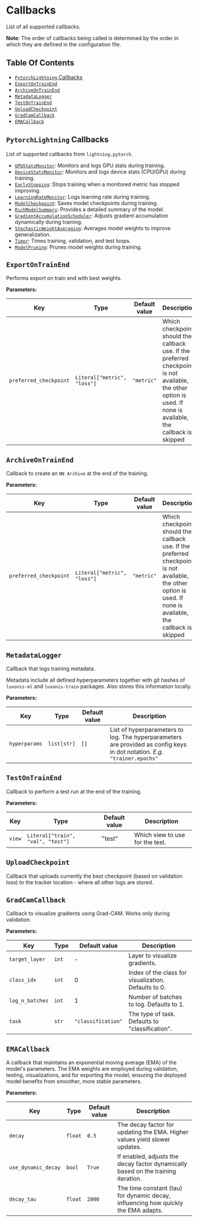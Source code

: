 # Callbacks

List of all supported callbacks.

**Note**: The order of callbacks being called is determined by the order in which they are defined in the configuration file.

## Table Of Contents

- [`PytorchLightning` Callbacks](#pytorchlightning-callbacks)
- [`ExportOnTrainEnd`](#exportontrainend)
- [`ArchiveOnTrainEnd`](#archiveontrainend)
- [`MetadataLogger`](#metadatalogger)
- [`TestOnTrainEnd`](#testontrainend)
- [`UploadCheckpoint`](#uploadcheckpoint)
- [`GradCamCallback`](#gradcamcallback)
- [`EMACallback`](#emacallback)

## `PytorchLightning` Callbacks

List of supported callbacks from `lightning.pytorch`.

- [`GPUStatsMonitor`](https://pytorch-lightning.readthedocs.io/en/1.5.10/api/pytorch_lightning.callbacks.gpu_stats_monitor.html): Monitors and logs GPU stats during training.
- [`DeviceStatsMonitor`](https://lightning.ai/docs/pytorch/stable/api/lightning.pytorch.callbacks.DeviceStatsMonitor.html#lightning.pytorch.callbacks.DeviceStatsMonitor): Monitors and logs device stats (CPU/GPU) during training.
- [`EarlyStopping`](https://lightning.ai/docs/pytorch/stable/api/lightning.pytorch.callbacks.EarlyStopping.html#lightning.pytorch.callbacks.EarlyStopping): Stops training when a monitored metric has stopped improving.
- [`LearningRateMonitor`](https://lightning.ai/docs/pytorch/stable/api/lightning.pytorch.callbacks.LearningRateMonitor.html#lightning.pytorch.callbacks.LearningRateMonitor): Logs learning rate during training.
- [`ModelCheckpoint`](https://lightning.ai/docs/pytorch/stable/api/lightning.pytorch.callbacks.ModelCheckpoint.html#lightning.pytorch.callbacks.ModelCheckpoint): Saves model checkpoints during training.
- [`RichModelSummary`](https://lightning.ai/docs/pytorch/stable/api/lightning.pytorch.callbacks.RichModelSummary.html#lightning.pytorch.callbacks.RichModelSummary): Provides a detailed summary of the model.
- [`GradientAccumulationScheduler`](https://lightning.ai/docs/pytorch/stable/api/lightning.pytorch.callbacks.GradientAccumulationScheduler.html#lightning.pytorch.callbacks.GradientAccumulationScheduler): Adjusts gradient accumulation dynamically during training.
- [`StochasticWeightAveraging`](https://lightning.ai/docs/pytorch/stable/api/lightning.pytorch.callbacks.StochasticWeightAveraging.html#lightning.pytorch.callbacks.StochasticWeightAveraging): Averages model weights to improve generalization.
- [`Timer`](https://lightning.ai/docs/pytorch/stable/api/lightning.pytorch.callbacks.Timer.html#lightning.pytorch.callbacks.Timer): Times training, validation, and test loops.
- [`ModelPruning`](https://lightning.ai/docs/pytorch/stable/api/lightning.pytorch.callbacks.ModelPruning.html#lightning.pytorch.callbacks.ModelPruning): Prunes model weights during training.

## `ExportOnTrainEnd`

Performs export on train end with best weights.

**Parameters:**

| Key                    | Type                        | Default value | Description                                                                                                                                                     |
| ---------------------- | --------------------------- | ------------- | --------------------------------------------------------------------------------------------------------------------------------------------------------------- |
| `preferred_checkpoint` | `Literal["metric", "loss"]` | `"metric"`    | Which checkpoint should the callback use. If the preferred checkpoint is not available, the other option is used. If none is available, the callback is skipped |

## `ArchiveOnTrainEnd`

Callback to create an `NN Archive` at the end of the training.

**Parameters:**

| Key                    | Type                        | Default value | Description                                                                                                                                                     |
| ---------------------- | --------------------------- | ------------- | --------------------------------------------------------------------------------------------------------------------------------------------------------------- |
| `preferred_checkpoint` | `Literal["metric", "loss"]` | `"metric"`    | Which checkpoint should the callback use. If the preferred checkpoint is not available, the other option is used. If none is available, the callback is skipped |

## `MetadataLogger`

Callback that logs training metadata.

Metadata include all defined hyperparameters together with git hashes of `luxonis-ml` and `luxonis-train` packages. Also stores this information locally.

**Parameters:**

| Key           | Type        | Default value | Description                                                                                                                |
| ------------- | ----------- | ------------- | -------------------------------------------------------------------------------------------------------------------------- |
| `hyperparams` | `list[str]` | `[]`          | List of hyperparameters to log. The hyperparameters are provided as config keys in dot notation. _E.g._ `"trainer.epochs"` |

## `TestOnTrainEnd`

Callback to perform a test run at the end of the training.

**Parameters:**

| Key    | Type                              | Default value | Description                     |
| ------ | --------------------------------- | ------------- | ------------------------------- |
| `view` | `Literal["train", "val", "test"]` | \`"test"      | Which view to use for the test. |

## `UploadCheckpoint`

Callback that uploads currently the best checkpoint (based on validation loss) to the tracker location - where all other logs are stored.

## `GradCamCallback`

Callback to visualize gradients using Grad-CAM. Works only during validation.

**Parameters:**

| Key             | Type  | Default value      | Description                                          |
| --------------- | ----- | ------------------ | ---------------------------------------------------- |
| `target_layer`  | `int` | -                  | Layer to visualize gradients.                        |
| `class_idx`     | `int` | 0                  | Index of the class for visualization. Defaults to 0. |
| `log_n_batches` | `int` | 1                  | Number of batches to log. Defaults to 1.             |
| `task`          | `str` | `"classification"` | The type of task. Defaults to "classification".      |

## `EMACallback`

A callback that maintains an exponential moving average (EMA) of the model's parameters. The EMA weights are employed during validation, testing, visualizations, and for exporting the model, ensuring the deployed model benefits from smoother, more stable parameters.

**Parameters:**

| Key                 | Type    | Default value | Description                                                                        |
| ------------------- | ------- | ------------- | ---------------------------------------------------------------------------------- |
| `decay`             | `float` | `0.5`         | The decay factor for updating the EMA. Higher values yield slower updates.         |
| `use_dynamic_decay` | `bool`  | `True`        | If enabled, adjusts the decay factor dynamically based on the training iteration.  |
| `decay_tau`         | `float` | `2000`        | The time constant (tau) for dynamic decay, influencing how quickly the EMA adapts. |
